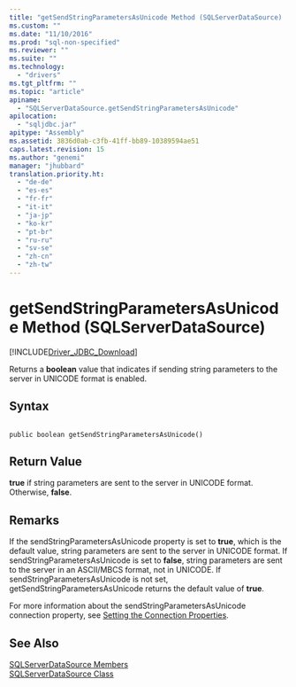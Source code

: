 ```yaml
---
title: "getSendStringParametersAsUnicode Method (SQLServerDataSource) | Microsoft Docs"
ms.custom: ""
ms.date: "11/10/2016"
ms.prod: "sql-non-specified"
ms.reviewer: ""
ms.suite: ""
ms.technology: 
  - "drivers"
ms.tgt_pltfrm: ""
ms.topic: "article"
apiname: 
  - "SQLServerDataSource.getSendStringParametersAsUnicode"
apilocation: 
  - "sqljdbc.jar"
apitype: "Assembly"
ms.assetid: 3836d0ab-c3fb-41ff-bb89-10389594ae51
caps.latest.revision: 15
ms.author: "genemi"
manager: "jhubbard"
translation.priority.ht: 
  - "de-de"
  - "es-es"
  - "fr-fr"
  - "it-it"
  - "ja-jp"
  - "ko-kr"
  - "pt-br"
  - "ru-ru"
  - "sv-se"
  - "zh-cn"
  - "zh-tw"
---
```

# getSendStringParametersAsUnicode Method (SQLServerDataSource)
[!INCLUDE[Driver_JDBC_Download](../../../connect/jdbc/includes)]

  Returns a **boolean** value that indicates if sending string parameters to the server in UNICODE format is enabled.  
  
## Syntax  
  
```  
  
public boolean getSendStringParametersAsUnicode()  
```  
  
## Return Value  
 **true** if string parameters are sent to the server in UNICODE format. Otherwise, **false**.  
  
## Remarks  
 If the sendStringParametersAsUnicode property is set to **true**, which is the default value, string parameters are sent to the server in UNICODE format. If sendStringParametersAsUnicode is set to **false**, string parameters are sent to the server in an ASCII/MBCS format, not in UNICODE. If sendStringParametersAsUnicode is not set, getSendStringParametersAsUnicode returns the default value of **true**.  
  
 For more information about the sendStringParametersAsUnicode connection property, see [Setting the Connection Properties](../../../connect/jdbc/setting-the-connection-properties.md).  
  
## See Also  
 [SQLServerDataSource Members](../../../connect/jdbc/reference/sqlserverdatasource-members.md)   
 [SQLServerDataSource Class](../../../connect/jdbc/reference/sqlserverdatasource-class.md)  
  
  